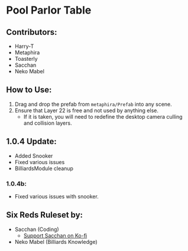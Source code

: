 # Pool Parlor Table

## Contributors:
- Harry-T
- Metaphira
- Toasterly
- Sacchan
- Neko Mabel

## How to Use:
1. Drag and drop the prefab from `metaphira/Prefab` into any scene.
2. Ensure that Layer 22 is free and not used by anything else.
   - If it is taken, you will need to redefine the desktop camera culling and collision layers.

## 1.0.4 Update:
- Added Snooker
- Fixed various issues
- BilliardsModule cleanup
### 1.0.4b:
- Fixed various issues with snooker.

## Six Reds Ruleset by:
- Sacchan (Coding)
  - [Support Sacchan on Ko-fi](https://ko-fi.com/sacchanvrc)
- Neko Mabel (Billiards Knowledge)
